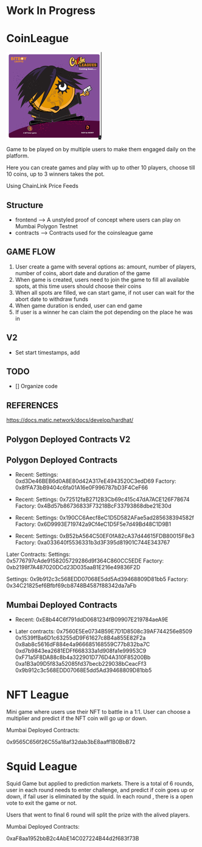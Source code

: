 # Work In Progress

# CoinLeague

![image](assets/coins-league.png)

Game to be played on by multiple users to make them engaged daily on the platform.

Here you can create games and play with up to other 10 players, choose till 10 coins, up to 3 winners takes the pot.

Using ChainLink Price Feeds

## Structure

- frontend --> A unstyled proof of concept where users can play on Mumbai Polygon Testnet
- contracts --> Contracts used for the coinsleague game

## GAME FLOW

1. User create a game with several options as: amount, number of players, number of coins, abort date and duration of the game
2. When game is created, users need to join the game to fill all available spots, at this time users should choose their coins
3. When all spots are filled, we can start game, if not user can wait for the abort date to withdraw funds
4. When game duration is ended, user can end game
5. If user is a winner he can claim the pot depending on the place he was in

## V2

- Set start timestamps, add

## TODO

- [] Organize code

## REFERENCES

https://docs.matic.network/docs/develop/hardhat/

## Polygon Deployed Contracts V2

## Polygon Deployed Contracts

- Recent:
  Settings: 0xd3De46BEB6d0A8E80d42A317eE4943520C3edD69
  Factory: 0x8fFA73bB9404c6fa01A16e0F996787bD3F4CeF66

- Recent:
  Settings: 0x72512faB2712B3Cb69c415c47dA7ACE126F78674
  Factory: 0x4Bd57b86736833F73218BcF33793868dbe21E30d

- Recent:
  Settings: 0x190CC6Aecf8eC1D5D582AFae5ad285638394582f
  Factory: 0x6D9993E719742a9Cf4eC1D5F5e7d49Bd48C1D9B1

- Recent:
  Settings: 0xB52bA564C50EF0fA82cA37d44615FDB80015F8e3
  Factory: 0xa033640f5536331b3d3F395d81901C744E343767

Later Contracts:
Settings: 0x5776797cAde9158205729286d9f364C860CC5EDE
Factory: 0xb2198f7A487020DCd23D035aaB1E216e49836F2D

Settings: 0x9b912c3c568EDD07068E5dd5Ad39468809D81bb5
Factory: 0x34C21825ef6Bfbf69cb8748B4587f88342da7aFb

## Mumbai Deployed Contracts

- Recent:
  0xE8b44C6f791ddD0681234fB09907E219784aeA9E

- Later contracts:
  0x7560E5Ee0734B59E7D1D8508c39AF744256e8509
  0x1539ffBa6D1c63255dD9F61627c8B4a855E82F2a
  0x8ab8c5616dF884e4a966685168559C77b832ba7C
  0xd7b9843ea2681EDFf668333a1d908fa1e99953C9
  0xF71a5F8DA88c8b4a322901D776D4A310F85200Bb
  0xa1B3a09D5f83a52085fd37becb229038bCeacFf3
  0x9b912c3c568EDD07068E5dd5Ad39468809D81bb5

# NFT League

Mini game where users use their NFT to battle in a 1:1. User can choose a multiplier and predict if the NFT coin will go up or down.

Mumbai Deployed Contracts:

0x9565C656f26C55a18af32dab3bE8aaff1B0BbB72

# Squid League

Squid Game but applied to prediction markets. There is a total of 6 rounds, user in each round needs to enter challenge, and predict if coin goes up or down, if fail user is eliminated by the squid. In each round , there is a open vote to exit the game or not.

Users that went to final 6 round will split the prize with the alived players.

Mumbai Deployed Contracts:

0xaF8aa1952bbB2c4AbE14C027224B44d2f683f73B
